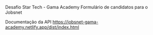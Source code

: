 Desafio Star Tech - Gama Academy
Formulário de candidatos para o Jobsnet

Documentação da API
https://jobsnet-gama-academy.netlify.app/dist/index.html

